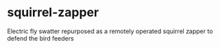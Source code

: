 # squirrel-zapper
Electric fly swatter repurposed as a remotely operated squirrel zapper to defend the bird feeders
